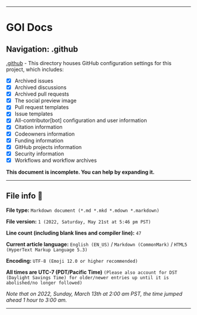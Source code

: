 
***

# GOI Docs

## Navigation: .github

[.github](/.github/) - This directory houses GitHub configuration settings for this project, which includes:

- [x] Archived issues
- [x] Archived discussions
- [x] Archived pull requests
- [x] The social preview image
- [x] Pull request templates
- [x] Issue templates
- [x] All-contributor[bot] configuration and user information
- [x] Citation information
- [x] Codeowners information
- [x] Funding information
- [x] GitHub projects information
- [x] Security information
- [x] Workflows and workflow archives

**This document is incomplete. You can help by expanding it.**

***

## File info 📜

**File type:** `Markdown document (*.md *.mkd *.mdown *.markdown)`

**File version:** `1 (2022, Saturday, May 21st at 5:46 pm PST)`

**Line count (including blank lines and compiler line):** `47`

**Current article language:** `English (EN_US)` / `Markdown (CommonMark)` / `HTML5 (HyperText Markup Language 5.3)`

**Encoding:** `UTF-8 (Emoji 12.0 or higher recommended)`

**All times are UTC-7 (PDT/Pacific Time)** `(Please also account for DST (Daylight Savings Time) for older/newer entries up until it is abolished/no longer followed)`

_Note that on 2022, Sunday, March 13th at 2:00 am PST, the time jumped ahead 1 hour to 3:00 am._

<!-- **You may need special rendering support for the `<details>` HTML tag being used in this document** !-->

***
